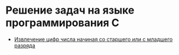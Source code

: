 # Решение задач на языке программирования C

- [Извлечение цифр числа начиная со старшего или с младшего разряда](number-digits/)
